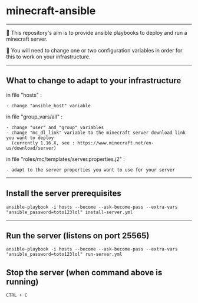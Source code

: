 # minecraft-ansible

---

:pushpin: This repository's aim is to provide ansible playbooks to deploy and run a minecraft server.

:pushpin: You will need to change one or two configuration variables in order for this to work on your infrastructure.

---

## What to change to adapt to your infrastructure

in file "hosts" :

    - change "ansible_host" variable

in file "group_vars/all" :

    - change "user" and "group" variables
    - change "mc_dl_link" variable to the minecraft server download link you want to deploy 
      (currently 1.16.X, see : https://www.minecraft.net/en-us/download/server)

in file "roles/mc/templates/server.properties.j2" :

    - adapt to the server properties you want to use for your server

---

## Install the server prerequisites

    ansible-playbook -i hosts --become --ask-become-pass --extra-vars "ansible_password=toto123lol" install-server.yml

---

## Run the server (listens on port 25565)

    ansible-playbook -i hosts --become --ask-become-pass --extra-vars "ansible_password=toto123lol" run-server.yml

## Stop the server (when command above is running)
    
    CTRL + C
